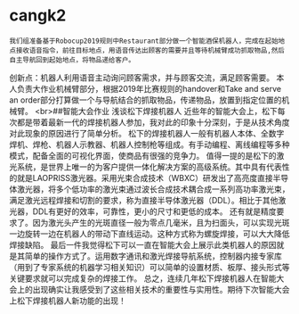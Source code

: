 # cangk2
    我们组准备基于Robocup2019规则中Restaurant部分做一个智能酒保机器人，完成在起始地点接收语音指令，前往目标地点，用语音传达出顾客的需要并且等待机械臂成功抓取物品,然后自主导航回到起始地点，将物品递给客户。
创新点：机器人利用语音主动询问顾客需求，并与顾客交流，满足顾客需要。
本人负责大作业机械臂部分，根据2019年比赛规则的handover和Take and serve an order部分打算做一个与导航结合的抓取物品，传递物品，放置到指定位置的机械臂。
\<br>##智能大会作业
                                                         浅谈松下焊接机器人
    近些年的智能大会上，松下每次都是带着最新一代的焊接机器人参加，我对此的印象十分深刻，于是从技术角度对此现象的原因进行了简单分析。
松下的焊接机器人一般有机器人本体、全数字焊机、焊枪、机器人示教器、机器人控制枪等组成。有手动编程、离线编程等多种模式，配备全面的可视化界面，使商品有很强的竞争力。
    值得一提的是松下的激光系统，是世界上唯一的为客户提供一体化解决方案的高级系统。其中具有代表性的就是LAOPRISS激光器。采用光束合成技术（WBXC）研发出了高亮度直接半导体激光器，将多个低功率的激光束通过波长合成技术耦合成一系列高功率激光束，满足激光远程焊接和切割的要求，称为直接半导体激光器（DDL）。相比于其他激光器，DDL有更好的效率，可靠性，更小的尺寸和更低的成本。
    还有就是精度要求了。因为激光头产生的光斑直径一般为零点几毫米，且为扫面头，可以实现光斑一边旋转一边在机器人的带动下直线运动。这种方式称为螺旋焊接，可以大大降低焊接缺陷。
    最后一件我觉得松下可以一直在智能大会上展示此类机器人的原因就是其简单的操作方式了。运用数字通讯和激光焊接导航系统，控制器内接专家库（用到了专家系统的机器学习相关知识）可以简单的设置材质、板厚、接头形式等关键要求就可以完成复杂的焊接工作。
    总之，连续几年松下焊接机器人在智能大会上的出现确实让我感受到了这些相关技术的重要性与实用性。期待下次智能大会上松下焊接机器人新功能的出现！
